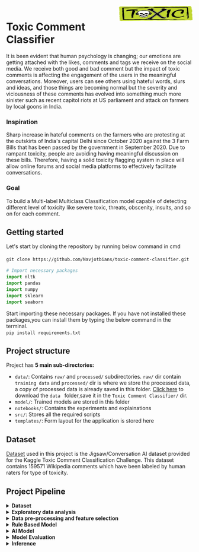 <img src= "images/logo4.jpg" width = 200 height = 40 align = "right">

# Toxic Comment Classifier

It is been evident that human psychology is changing; our emotions are getting attached with the likes, comments and tags we receive on the social media. We receive both good and bad comment but the impact of toxic comments is affecting the engagement of the users in the meaningful conversations.
Moreover, users can see others using hateful words, slurs and ideas, and those things are becoming normal but the severity and viciousness of these comments has evolved into something much more sinister such as recent capitol riots at US parliament and attack on farmers by local goons in India.

### Inspiration
Sharp increase in hateful comments on the farmers who are protesting at the outskirts of India's capital Delhi since October 2020 against the 3 Farm Bills that has been passed by the government in September 2020. Due to rampant toxicity, people are avoiding having meaningful discussion on these bills. Therefore, having a solid toxicity flagging system in place will allow online forums and social media platforms to effectively facilitate conversations.

### Goal
To build a Multi-label Multiclass Classification model capable of detecting different level of toxicity like severe toxic, threats, obscenity, insults, and so on for each comment. 

## Getting started
Let's start by cloning the repository by running below command in cmd
<br><br> `git clone https://github.com/Navjotbians/toxic-comment-classifier.git`

```python
# Import necessary packages
import nltk
import pandas
import numpy
import sklearn
import seaborn
```
Start importing these necessary packages. If you have not installed these packages,you can install them by typing the below command in the terminal.
<br>`pip install requirements.txt`

## Project structure
Project has **5 main sub-directories:** 
* `data/`: Contains `raw/` and `processed/` subdirectories. `raw/` dir contain `training data` and `processed/` dir  is where we store the processed data, a copy of processed data is already saved in this folder. [Click here](https://drive.google.com/drive/folders/1gMJHNxCajYsRzMPjwUuPEM2S5tIp_b3r?usp=sharing) to download the `data ` folder,save it in the `Toxic Comment Classifier/` dir.
* `model/`: Trained models are stored in this folder
* `notebooks/`: Contains the experiments and explainations
* `src/`: Stores all the required scripts
* `templates/`: Form layout for the application is stored here 

## Dataset
 <!-- Links -->
 [Dataset](https://www.kaggle.com/c/jigsaw-toxic-comment-classification-challenge/data) used in this project is the Jigsaw/Conversation AI dataset provided for the Kaggle Toxic Comment Classification Challenge. This dataset contains 159571 Wikipedia comments which have been labeled by human raters for type of toxicity.


## Project Pipeline	
<details>
  <summary><b>Dataset</b></summary> 
  Below is the preview of the dataset;

  ![](images/data_head.JPG)
  <!-- UL -->
  This dataset contains comments with their binary labels which tells different type of toxicity. The types of toxicity are :
  * `toxic`
  * `severe_toxic`
  * `obscene`
  * `threat`
  * `insult`
  * `identity_hate`
</details>

<details>
  <summary><b>Exploratory data analysis</b></summary> 
  
  <br>
  Dataset is highly imbalanced
  <ul>
  <li>total samples: 159571</li>
  <li>decent samples(negative class): 143346</li>
  <li>not-decent comments(positive class): 16225</li> 
  <li>ratio of negative class with positive class: 89.8:10.2</li>
  </ul>
  These 16225 not-decent comments are are multilabeled under different types of toxic labels
  <ul>
  <li> toxic: 15294
  <li> severe_toxic: 1595
  <li> obscene: 8449
  <li> threat: 478
  <li> insult: 7877
  <li> identity_hate: 1405
  </ul>
  With this much skewness in dataset, the model will give default accuracy of 90% in classifying a comment as a decent comment without learning anything. To overcome this problem we could use stratified K-fold cross validation technique to make sure this skewness doesn't lead model to produce biased results. For the same reason, we are not using accuracy as a measure of a model performance, so we will explore alternative matrics that provide better guidance in evaluating and selecting model such as F1 score, Jaccard score, AUC. Further, pairwise label comparison is done to check if there is any kind of overlap between the features of the two labels, for example, it was noted that all `severe_toxic` comments are also labeled as`toxic`. For details run  `eda.ipynb` from `notebooks/` to check the detailed exploration of the data
</details>

<details>
  <summary><b>Data pre-processing and feature selection</b></summary> 

  A copy of `processed_data.csv` is already saved in `data/proccesed/` dir. In case you want to get the same results go ahead and run `processing.py` from `src/` dir to get the `processed_data.csv`  which will get saved in  `data/proccesed/` dir by dafault, so make sure you have this folder in  `Toxic-comment-classifier/` dir. In case you don't have `data/` folder then make sure to change the path for reading `train.csv` and writing the `processed_data.csv` before running the script.
</details>

<details>
  <summary><b>Rule Based Model</b></summary> 

  The purpose of this model is to make predictions for all six categories on a comment using some set of rules. To do this, label-wise six datasets are created, then all the       words from the dataset are stored in their respective dictionaries with its occurance count in descending order. Finally predictions are made by checking the presence of top n   words from the dictionary, in the comments.
  <br>
  <br>
  Minimum accuracy for predicting `toxic `, `severe_toxic `, `obscene `, `threat `, `insult `, or  `identity_hate ` class of the Baseline model is more that 88%.
  <br>
  Label-wise accuracies for:
   * toxic: 89.4%
   * severe_toxic: 88.2%
   * obscene: 96.3%
   * threat: 87.8%
   * insult: 95.8%
   * identity_hate: 98.3%<br>
  <br>Based on the rule implimented here, baseline classifier is classifying decent and not-decent comments with the **accuracy of 76.6%**.Now we have to see if AI based models gives better performance than this.
  <br><br>Run `baseline_model.ipynb` from `notebooks/` to see the details.
</details>

<details>
  <summary><b>AI Model</b></summary> 

  - <kbd>CMD/CTRL</kbd> + <kbd>C</kbd>: to copy
  - <kbd>CMD/CTRL</kbd> + <kbd>V</kbd>: to paste
</details>

<details>
  <summary><b>Model Evaluation</b></summary> 

  - <kbd>CMD/CTRL</kbd> + <kbd>C</kbd>: to copy
  - <kbd>CMD/CTRL</kbd> + <kbd>V</kbd>: to paste
</details>

<details>
  <summary><b>Inference</b></summary> 

  - <kbd>CMD/CTRL</kbd> + <kbd>C</kbd>: to copy
  - <kbd>CMD/CTRL</kbd> + <kbd>V</kbd>: to paste
</details>

